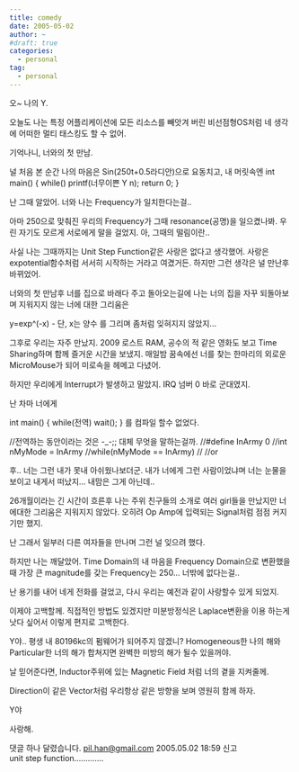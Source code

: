```yaml
---
title: comedy
date: 2005-05-02
author: ~
#draft: true
categories:
  - personal
tag:
  - personal
---
```




오~ 나의 Y. 


오늘도 나는 특정 어플리케이션에 모든 리소스를 빼앗겨 버린 
비선점형OS처럼 네 생각에 어떠한 멀티 태스킹도 할 수 없어. 

기억나니, 너와의 첫 만남. 

널 처음 본 순간 나의 마음은 Sin(250t+0.5라디안)으로 요동치고, 
내 머릿속엔 
int main() 
{ 
while() 
printf(너무이쁜 Y n); 
return 0; 
} 


난 그때 알았어. 
너와 나는 Frequency가 일치한다는걸.. 

아마 250으로 맞춰진 우리의 Frequency가 그때 resonance(공명)을 일으켰나봐. 
우린 자기도 모르게 서로에게 말을 걸었지. 
아, 그때의 떨림이란.. 

사실 나는 그때까지는 Unit Step Function같은 사랑은 없다고 생각했어. 
사랑은 expotential함수처럼 서서히 시작하는 거라고 여겼거든. 
하지만 그런 생각은 널 만난후 바뀌었어. 

너와의 첫 만남후 너를 집으로 바래다 주고 돌아오는길에 
나는 너의 집을 자꾸 되돌아보며 지워지지 않는 너에 대한 
그리움은 

y=exp^(-x) - 단, x는 양수 
를 그리며 좀처럼 잊혀지지 않았지... 


그후로 우리는 자주 만났지. 
2009 로스트 RAM, 공수의 적 같은 영화도 보고 Time Sharing하며 
함께 즐거운 시간을 보냈지. 
매일밤 꿈속에선 너를 찾는 한마리의 외로운 MicroMouse가 되어 
미로속을 헤메고 다녔어. 

하지만 우리에게 Interrupt가 발생하고 말았지. 
IRQ 넘버 0 바로 군대였지. 

난 차마 너에게 

int main() 
{ 
while(전역) 
wait(); 
} 
를 컴파일 할수 없었다. 

//전역하는 동안이라는 것은 -_-;; 대체 무엇을 말하는걸까. 
//#define InArmy 0 
//int nMyMode = InArmy 
//while(nMyMode == InArmy) 
// //or 




후.. 너는 그런 내가 못내 아쉬웠나보더군. 
내가 너에게 그런 사람이었냐며 너는 눈물을 보이고 내게서 
떠났지... 내맘은 그게 아닌데.. 

26개월이라는 긴 시간이 흐른후 나는 주위 친구들의 소개로 
여러 girl들을 만났지만 너에대한 그리움은 지워지지 않았다. 
오히려 Op Amp에 입력되는 Signal처럼 점점 커지기만 했지. 

난 그래서 일부러 다른 여자들을 만나며 그런 널 잊으려 했다. 

하지만 나는 깨달았어. Time Domain의 내 마음을 Frequency Domain으로 
변환했을때 가장 큰 magnitude를 갖는 Frequency는 250... 너밖에 없다는걸.. 


난 용기를 내어 네게 전화를 걸었고, 다시 우리는 예전과 같이 
사랑할수 있게 되었지. 

이제야 고백할께. 
직접적인 방법도 있겠지만 미분방정식은 Laplace변환을 이용 
하는게 낫다 싶어서 이렇게 편지로 고백한다. 

Y야.. 
평생 내 80196kc의 펌웨어가 되어주지 않겠니? 
Homogeneous한 나의 해와 Particular한 너의 해가 합쳐지면 
완벽한 미방의 해가 될수 있을꺼야. 

날 믿어준다면, Inductor주위에 있는 Magnetic Field 처럼 
너의 곁을 지켜줄께. 

Direction이 같은 Vector처럼 우리항상 같은 방향을 보며 영원히 
함께 하자. 

Y야 

사랑해.


 댓글 하나 달렸습니다.
 pil.han@gmail.com 2005.05.02 18:59 신고   
unit step function.............




